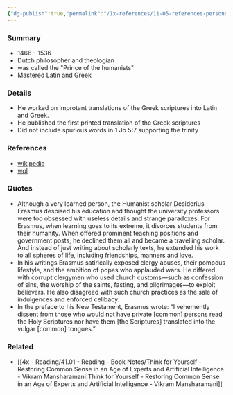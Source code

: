 ```yaml
---
{"dg-publish":true,"permalink":"/1x-references/11-05-references-persons/desiderius-erasmus/","title":"Desiderius Erasmus","dgShowBacklinks":false}
---
```



### Summary
- 1466 - 1536
- Dutch philosopher and theologian
- was called the "Prince of the humanists"
- Mastered Latin and Greek

### Details
- He worked on improtant translations of the Greek scriptures into Latin and Greek.
- He published the first printed translation of the Greek scriptures
- Did not include spurious words in 1 Jo 5:7 supporting the trinity

### References
- [wikipedia](https://en.wikipedia.org/wiki/Erasmus)
- [wol](https://wol.jw.org/en/wol/d/r1/lp-e/102016208)

### Quotes
- Although a very learned person, the Humanist scholar Desiderius Erasmus despised his education and thought the university professors were too obsessed with useless details and strange paradoxes. For Erasmus, when learning goes to its extreme, it divorces students from their humanity. When offered prominent teaching positions and government posts, he declined them all and became a travelling scholar. And instead of just writing about scholarly texts, he extended his work to all spheres of life, including friendships, manners and love.
- In his writings Erasmus satirically exposed clergy abuses, their pompous lifestyle, and the ambition of popes who applauded wars. He differed with corrupt clergymen who used church customs​—such as confession of sins, the worship of the saints, fasting, and pilgrimages—​to exploit believers. He also disagreed with such church practices as the sale of indulgences and enforced celibacy.
- In the preface to his New Testament, Erasmus wrote: “I vehemently dissent from those who would not have private [common] persons read the Holy Scriptures nor have them [the Scriptures] translated into the vulgar [common] tongues.”

### Related
- [[4x - Reading/41.01 - Reading - Book Notes/Think for Yourself - Restoring Common Sense in an Age of Experts and Artificial Intelligence - Vikram Mansharamani\|Think for Yourself - Restoring Common Sense in an Age of Experts and Artificial Intelligence - Vikram Mansharamani]]